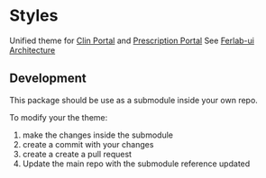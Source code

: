 # Styles

Unified theme for [Clin Portal](https://github.com/Ferlab-Ste-Justine/clin-portal-ui) and [Prescription Portal](https://github.com/Ferlab-Ste-Justine/clin-prescription-ui)
See [Ferlab-ui Architecture](https://github.com/Ferlab-Ste-Justine/ferlab-ui/blob/master/packages/style/Architecture.md)

## Development

This package should be use as a submodule inside your own repo.

To modify your the theme:
1. make the changes inside the submodule
2. create a commit with your changes
3. create a create a pull request
4. Update the main repo with the submodule reference updated




